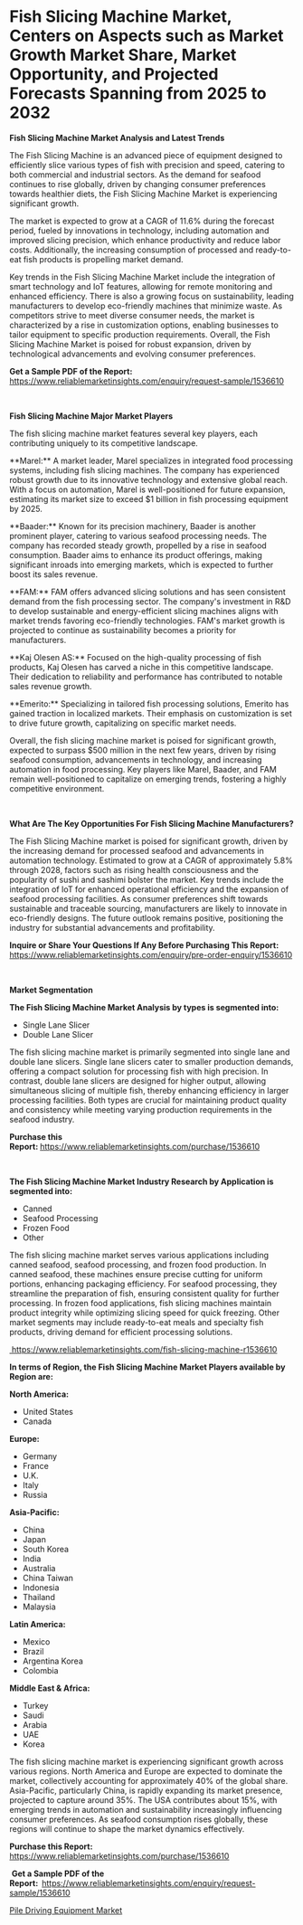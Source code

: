 <p><h1>Fish Slicing Machine Market, Centers on Aspects such as Market Growth Market Share, Market Opportunity, and Projected Forecasts Spanning from 2025 to 2032</h1></p><p><strong>Fish Slicing Machine Market Analysis and Latest Trends</strong></p>
<p><p>The Fish Slicing Machine is an advanced piece of equipment designed to efficiently slice various types of fish with precision and speed, catering to both commercial and industrial sectors. As the demand for seafood continues to rise globally, driven by changing consumer preferences towards healthier diets, the Fish Slicing Machine Market is experiencing significant growth. </p><p>The market is expected to grow at a CAGR of 11.6% during the forecast period, fueled by innovations in technology, including automation and improved slicing precision, which enhance productivity and reduce labor costs. Additionally, the increasing consumption of processed and ready-to-eat fish products is propelling market demand. </p><p>Key trends in the Fish Slicing Machine Market include the integration of smart technology and IoT features, allowing for remote monitoring and enhanced efficiency. There is also a growing focus on sustainability, leading manufacturers to develop eco-friendly machines that minimize waste. As competitors strive to meet diverse consumer needs, the market is characterized by a rise in customization options, enabling businesses to tailor equipment to specific production requirements. Overall, the Fish Slicing Machine Market is poised for robust expansion, driven by technological advancements and evolving consumer preferences.</p></p>
<p><strong>Get a Sample PDF of the Report:&nbsp;</strong> <a href="https://www.reliablemarketinsights.com/enquiry/request-sample/1536610?utm_campaign=2580&utm_medium=2&utm_source=Github&utm_content=ia&utm_term=22022025&utm_id=fish-slicing-machine">https://www.reliablemarketinsights.com/enquiry/request-sample/1536610</a></p>
<p>&nbsp;</p>
<p><strong>Fish Slicing Machine Major Market Players</strong></p>
<p><p>The fish slicing machine market features several key players, each contributing uniquely to its competitive landscape.</p><p>**Marel:** A market leader, Marel specializes in integrated food processing systems, including fish slicing machines. The company has experienced robust growth due to its innovative technology and extensive global reach. With a focus on automation, Marel is well-positioned for future expansion, estimating its market size to exceed $1 billion in fish processing equipment by 2025.</p><p>**Baader:** Known for its precision machinery, Baader is another prominent player, catering to various seafood processing needs. The company has recorded steady growth, propelled by a rise in seafood consumption. Baader aims to enhance its product offerings, making significant inroads into emerging markets, which is expected to further boost its sales revenue.</p><p>**FAM:** FAM offers advanced slicing solutions and has seen consistent demand from the fish processing sector. The company's investment in R&D to develop sustainable and energy-efficient slicing machines aligns with market trends favoring eco-friendly technologies. FAM's market growth is projected to continue as sustainability becomes a priority for manufacturers.</p><p>**Kaj Olesen AS:** Focused on the high-quality processing of fish products, Kaj Olesen has carved a niche in this competitive landscape. Their dedication to reliability and performance has contributed to notable sales revenue growth.</p><p>**Emerito:** Specializing in tailored fish processing solutions, Emerito has gained traction in localized markets. Their emphasis on customization is set to drive future growth, capitalizing on specific market needs.</p><p>Overall, the fish slicing machine market is poised for significant growth, expected to surpass $500 million in the next few years, driven by rising seafood consumption, advancements in technology, and increasing automation in food processing. Key players like Marel, Baader, and FAM remain well-positioned to capitalize on emerging trends, fostering a highly competitive environment.</p></p>
<p>&nbsp;</p>
<p><strong>What Are The Key Opportunities For Fish Slicing Machine Manufacturers?</strong></p>
<p><p>The Fish Slicing Machine market is poised for significant growth, driven by the increasing demand for processed seafood and advancements in automation technology. Estimated to grow at a CAGR of approximately 5.8% through 2028, factors such as rising health consciousness and the popularity of sushi and sashimi bolster the market. Key trends include the integration of IoT for enhanced operational efficiency and the expansion of seafood processing facilities. As consumer preferences shift towards sustainable and traceable sourcing, manufacturers are likely to innovate in eco-friendly designs. The future outlook remains positive, positioning the industry for substantial advancements and profitability.</p></p>
<p><strong>Inquire or Share Your Questions If Any Before Purchasing This Report:</strong> <a href="https://www.reliablemarketinsights.com/enquiry/pre-order-enquiry/1536610?utm_campaign=2580&utm_medium=2&utm_source=Github&utm_content=ia&utm_term=22022025&utm_id=fish-slicing-machine">https://www.reliablemarketinsights.com/enquiry/pre-order-enquiry/1536610</a></p>
<p>&nbsp;</p>
<p><strong>Market Segmentation</strong></p>
<p><strong>The Fish Slicing Machine Market Analysis by types is segmented into:</strong></p>
<p><ul><li>Single Lane Slicer</li><li>Double Lane Slicer</li></ul></p>
<p><p>The fish slicing machine market is primarily segmented into single lane and double lane slicers. Single lane slicers cater to smaller production demands, offering a compact solution for processing fish with high precision. In contrast, double lane slicers are designed for higher output, allowing simultaneous slicing of multiple fish, thereby enhancing efficiency in larger processing facilities. Both types are crucial for maintaining product quality and consistency while meeting varying production requirements in the seafood industry.</p></p>
<p><strong>Purchase this Report:&nbsp;</strong><a href="https://www.reliablemarketinsights.com/purchase/1536610?utm_campaign=2580&utm_medium=2&utm_source=Github&utm_content=ia&utm_term=22022025&utm_id=fish-slicing-machine">https://www.reliablemarketinsights.com/purchase/1536610</a></p>
<p>&nbsp;</p>
<p><strong>The Fish Slicing Machine Market Industry Research by Application is segmented into:</strong></p>
<p><ul><li>Canned</li><li>Seafood Processing</li><li>Frozen Food</li><li>Other</li></ul></p>
<p><p>The fish slicing machine market serves various applications including canned seafood, seafood processing, and frozen food production. In canned seafood, these machines ensure precise cutting for uniform portions, enhancing packaging efficiency. For seafood processing, they streamline the preparation of fish, ensuring consistent quality for further processing. In frozen food applications, fish slicing machines maintain product integrity while optimizing slicing speed for quick freezing. Other market segments may include ready-to-eat meals and specialty fish products, driving demand for efficient processing solutions.</p></p>
<p><a href="https://www.reliablemarketinsights.com/fish-slicing-machine-r1536610?utm_campaign=2580&utm_medium=2&utm_source=Github&utm_content=ia&utm_term=22022025&utm_id=fish-slicing-machine">&nbsp;https://www.reliablemarketinsights.com/fish-slicing-machine-r1536610</a></p>
<p><strong>In terms of Region, the Fish Slicing Machine Market Players available by Region are:</strong></p>
<p>
    <p> <strong> North America: </strong>
        <ul>
            <li>United States</li>
            <li>Canada</li>
        </ul>
        </p> 
    <p> <strong> Europe: </strong>
        <ul>
            <li>Germany</li>
            <li>France</li>
            <li>U.K.</li>
            <li>Italy</li>
            <li>Russia</li>
        </ul>
        </p> 
    <p> <strong> Asia-Pacific: </strong>
        <ul>
            <li>China</li>
            <li>Japan</li>
            <li>South Korea</li>
            <li>India</li>
            <li>Australia</li>
            <li>China Taiwan</li>
            <li>Indonesia</li>
            <li>Thailand</li>
            <li>Malaysia</li>
        </ul>
        </p> 
    <p> <strong> Latin America: </strong>
        <ul>
            <li>Mexico</li>
            <li>Brazil</li>
            <li>Argentina Korea</li>
            <li>Colombia</li>
        </ul>
        </p> 
    <p> <strong> Middle East & Africa: </strong>
        <ul>
            <li>Turkey</li>
            <li>Saudi</li>
            <li>Arabia</li>
            <li>UAE</li>
            <li>Korea</li>
        </ul>
    </p>
    </p>
<p><p>The fish slicing machine market is experiencing significant growth across various regions. North America and Europe are expected to dominate the market, collectively accounting for approximately 40% of the global share. Asia-Pacific, particularly China, is rapidly expanding its market presence, projected to capture around 35%. The USA contributes about 15%, with emerging trends in automation and sustainability increasingly influencing consumer preferences. As seafood consumption rises globally, these regions will continue to shape the market dynamics effectively.</p></p>
<p><strong>Purchase this Report: </strong><a href="https://www.reliablemarketinsights.com/purchase/1536610?utm_campaign=2580&utm_medium=2&utm_source=Github&utm_content=ia&utm_term=22022025&utm_id=fish-slicing-machine">https://www.reliablemarketinsights.com/purchase/1536610</a></p>
<p>&nbsp;<strong>Get a Sample PDF of the Report:&nbsp;&nbsp;</strong><a href="https://www.reliablemarketinsights.com/enquiry/request-sample/1536610?utm_campaign=2580&utm_medium=2&utm_source=Github&utm_content=ia&utm_term=22022025&utm_id=fish-slicing-machine">https://www.reliablemarketinsights.com/enquiry/request-sample/1536610</a></p>
<p><strong></strong></p>
<p><p><a href="https://github.com/ravenecashe/Market-Research-Report-List-1/blob/main/pile-driving-equipment-market.md?utm_campaign=2580&utm_medium=2&utm_source=Github&utm_content=ia&utm_term=22022025&utm_id=fish-slicing-machine">Pile Driving Equipment Market</a></p></p>